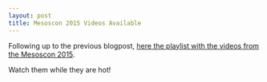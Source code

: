```yaml
---
layout: post
title: Mesoscon 2015 Videos Available
---
```


Following up to the previous blogpost, [here the playlist with the videos from
the Mesoscon
2015](https://www.youtube.com/playlist?list=PLVjgeV_avap2arug3vIz8c6l72rvh9poV).

Watch them while they are hot!

